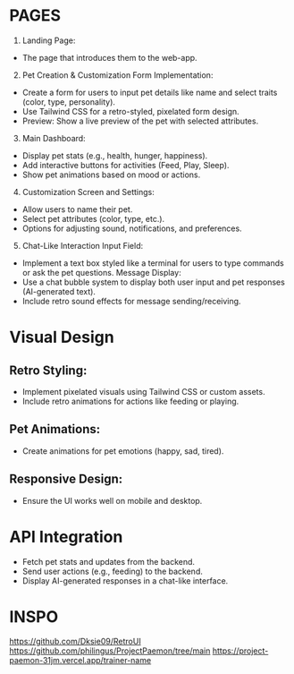 # PAGES
1. Landing Page:
- The page that introduces them to the web-app.

2. Pet Creation & Customization Form Implementation:
- Create a form for users to input pet details like name and select traits (color, type, personality).
- Use Tailwind CSS for a retro-styled, pixelated form design.
- Preview: Show a live preview of the pet with selected attributes.

3. Main Dashboard:
- Display pet stats (e.g., health, hunger, happiness).
- Add interactive buttons for activities (Feed, Play, Sleep).
- Show pet animations based on mood or actions.

4. Customization Screen and Settings:
- Allow users to name their pet.
- Select pet attributes (color, type, etc.).
- Options for adjusting sound, notifications, and preferences.

5. Chat-Like Interaction
Input Field:
- Implement a text box styled like a terminal for users to type commands or ask the pet questions.
Message Display:
- Use a chat bubble system to display both user input and pet responses (AI-generated text).
- Include retro sound effects for message sending/receiving.

# Visual Design
## Retro Styling:
- Implement pixelated visuals using Tailwind CSS or custom assets.
- Include retro animations for actions like feeding or playing.

## Pet Animations:
- Create animations for pet emotions (happy, sad, tired).

## Responsive Design:
- Ensure the UI works well on mobile and desktop.

# API Integration
- Fetch pet stats and updates from the backend.
- Send user actions (e.g., feeding) to the backend.
- Display AI-generated responses in a chat-like interface. 


# INSPO
https://github.com/Dksie09/RetroUI
https://github.com/philingus/ProjectPaemon/tree/main
https://project-paemon-31jm.vercel.app/trainer-name